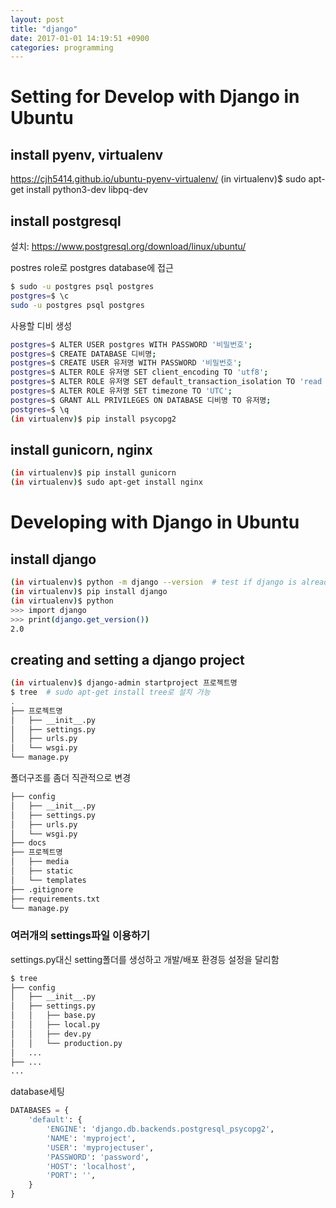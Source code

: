 ```yaml
---
layout: post
title: "django"
date: 2017-01-01 14:19:51 +0900
categories: programming
---
```


# Setting for Develop with Django in Ubuntu

## install pyenv, virtualenv
https://cjh5414.github.io/ubuntu-pyenv-virtualenv/
(in virtualenv)$ sudo apt-get install python3-dev libpq-dev

## install postgresql
설치: https://www.postgresql.org/download/linux/ubuntu/


postres role로 postgres database에 접근
```bash
$ sudo -u postgres psql postgres
postgres=$ \c
sudo -u postgres psql postgres
```
사용할 디비 생성
```bash
postgres=$ ALTER USER postgres WITH PASSWORD '비밀번호';
postgres=$ CREATE DATABASE 디비명;
postgres=$ CREATE USER 유저명 WITH PASSWORD '비밀번호';
postgres=$ ALTER ROLE 유저명 SET client_encoding TO 'utf8';
postgres=$ ALTER ROLE 유저명 SET default_transaction_isolation TO 'read committed';
postgres=$ ALTER ROLE 유저명 SET timezone TO 'UTC';
postgres=$ GRANT ALL PRIVILEGES ON DATABASE 디비명 TO 유저명;
postgres=$ \q
(in virtualenv)$ pip install psycopg2
```

## install gunicorn, nginx
```bash
(in virtualenv)$ pip install gunicorn
(in virtualenv)$ sudo apt-get install nginx
```

# Developing with Django in Ubuntu
## install django
```bash
(in virtualenv)$ python -m django --version  # test if django is already installed
(in virtualenv)$ pip install django
(in virtualenv)$ python
>>> import django
>>> print(django.get_version())
2.0
```
## creating and setting a django project
```bash
(in virtualenv)$ django-admin startproject 프로젝트명
$ tree  # sudo apt-get install tree로 설치 가능
.
├── 프로젝트명     
│   ├── __init__.py  
│   ├── settings.py  
│   ├── urls.py      
│   └── wsgi.py      
└── manage.py        
```
폴더구조를 좀더 직관적으로 변경
```bash
├── config
│   ├── __init__.py
│   ├── settings.py  
│   ├── urls.py      
│   └── wsgi.py      
├── docs
├── 프로젝트명
│   ├── media
│   ├── static
│   └── templates      
├── .gitignore
├── requirements.txt
└── manage.py


```
### 여러개의 settings파일 이용하기
settings.py대신 setting폴더를 생성하고 개발/배포 환경등 설정을 달리함
```bash
$ tree
├── config
│   ├── __init__.py  
│   ├── settings.py
│   │   ├── base.py
│   │   ├── local.py  
│   │   ├── dev.py      
│   │   └── production.py
│   ...
├── ...
...
```

database세팅
```python
DATABASES = {
    'default': {
        'ENGINE': 'django.db.backends.postgresql_psycopg2',
        'NAME': 'myproject',
        'USER': 'myprojectuser',
        'PASSWORD': 'password',
        'HOST': 'localhost',
        'PORT': '',
    }
}
```
